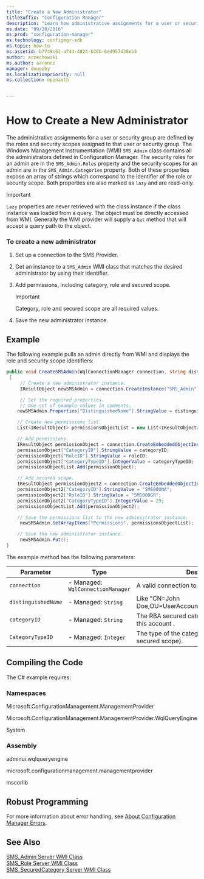 ```yaml
---
title: "Create a New Administrator"
titleSuffix: "Configuration Manager"
description: "Learn how administrative assignments for a user or security group are defined by the roles and security scopes assigned to that user or security group."
ms.date: "09/20/2016"
ms.prod: "configuration-manager"
ms.technology: configmgr-sdk
ms.topic: how-to
ms.assetid: b7749c61-a744-4824-b36b-6ed957d30eb3
author: aczechowski
ms.author: aaroncz
manager: dougeby
ms.localizationpriority: null
ms.collection: openauth


---
```

# How to Create a New Administrator
The administrative assignments for a user or security group are defined by the roles and security scopes assigned to that user or security group. The Windows Management Instrumentation (WMI) `SMS_Admin` class contains all the administrators defined in Configuration Manager. The security roles for an admin are in the `SMS_Admin.Roles` property and the security scopes for an admin are in the `SMS_Admin.Categories` property. Both of these properties expose an array of strings which correspond to the identifier of the role or security scope. Both properties are also marked as `lazy` and are read-only.  

> [!IMPORTANT]
>  `Lazy` properties are never retrieved with the class instance if the class instance was loaded from a query. The object must be directly accessed from WMI. Generally the WMI provider will supply a `Get` method that will accept a query path to the object.  

### To create a new administrator  

1.  Set up a connection to the SMS Provider.  

2.  Get an instance to a `SMS_Admin` WMI class that matches the desired administrator by using their identifier.  

3.  Add permissions, including category, role and secured scope.  

    > [!IMPORTANT]
    >  Category, role and secured scope are all required values.  

4.  Save the new administrator instance.  

## Example  
 The following example pulls an admin directly from WMI and displays the role and security scope identifiers:  

```c#  
public void CreateSMSAdmin(WqlConnectionManager connection, string distinguishedName, string categoryID, string roleID, int categoryTypeID)  
 {  
     // Create a new administrator instance.  
     IResultObject newSMSAdmin = connection.CreateInstance("SMS_Admin");  

     // Set the required properties.  
     // One set of example values in comments.  
    newSMSAdmin.Properties["DistinguishedName"].StringValue = distinguishedName; // "CN=<USERACCOUNT>,CN=Users,DC=<DOMAINNAME>,DC=COM"  

    // Create new permissions list.  
    List<IResultObject> permissionsObjectList = new List<IResultObject>();  

    // Add permissions.  
    IResultObject permissionObject = connection.CreateEmbeddedObjectInstance("SMS_APermission");  
    permissionObject["CategoryID"].StringValue = categoryID;             // "SMS00004" (All Users and User Groups)  
    permissionObject["RoleID"].StringValue = roleID;                     // "SMS000GR" (EndPoint Protection Manager)  
    permissionObject["CategoryTypeID"].IntegerValue = categoryTypeID;    // 1          (Collection)  
    permissionsObjectList.Add(permissionObject);  

    // Add secured scope.  
    IResultObject permissionObject2 = connection.CreateEmbeddedObjectInstance("SMS_APermission");  
    permissionObject2["CategoryID"].StringValue = "SMS00UNA";             // "SMS00UNA" (Default)  
    permissionObject2["RoleID"].StringValue = "SMS000GR";                 // "SMS000GR" (EndPoint Protection Manager)  
    permissionObject2["CategoryTypeID"].IntegerValue = 29;                // 29         (Secured Scope)  
    permissionsObjectList.Add(permissionObject2);  

    // Save the permissions list to the new administrator instance.  
     newSMSAdmin.SetArrayItems("Permissions", permissionsObjectList);  

    // Save the new administrator instance.  
     newSMSAdmin.Put();  
}  
```  

 The example method has the following parameters:  

| Parameter | Type | Description |
| --------- | ---- | ----------- |
|`connection`|-   Managed: `WqlConnectionManager`|A valid connection to the SMS Provider.|  
|`distinguishedName`|-   Managed: `String`|Like "CN=John Doe,OU=UserAccounts,DC=contoso,DC=com"|  
|`categoryID`|-   Managed: `String`|The RBA secured categories associated with this account .|  
|`CategoryTypeID`|-   Managed: `Integer`|The type of the category (collection or secured scope).|  

## Compiling the Code  
 The C# example requires:  

### Namespaces  
 Microsoft.ConfigurationManagement.ManagementProvider  

 Microsoft.ConfigurationManagement.ManagementProvider.WqlQueryEngine  

 System  

### Assembly  
 adminui.wqlqueryengine  

 microsoft.configurationmanagement.managementprovider  

 mscorlib  

## Robust Programming  
 For more information about error handling, see [About Configuration Manager Errors](../../../../develop/core/understand/about-configuration-manager-errors.md).  

## See Also  
 [SMS_Admin Server WMI Class](../../../../develop/reference/core/servers/configure/sms_admin-server-wmi-class.md)   
 [SMS_Role Server WMI Class](../../../../develop/reference/core/servers/configure/sms_role-server-wmi-class.md)   
 [SMS_SecuredCategory Server WMI Class](../../../../develop/reference/core/servers/configure/sms_securedcategory-server-wmi-class.md)

